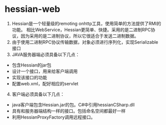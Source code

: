 # hessian-web
1. Hessian是一个轻量级的remoting onhttp工具，使用简单的方法提供了RMI的功能。 相比WebService，Hessian更简单、快捷。采用的是二进制RPC协议，因为采用的是二进制协议，所以它很适合于发送二进制数据。
2. 由于使用二进制RPC协议传输数据，对象必须进行序列化，实现Serializable 接口
3. JAVA服务器端必须具备以下几点：
  - 包含Hessian的jar包
  - 设计一个接口，用来给客户端调用
  - 实现该接口的功能
  - 配置web.xml，配好相应的servlet
4. 客户端必须具备以下几点：
  - java客户端包含Hessian.jar的包。C#中引用hessianCSharp.dll
  - 具有和服务器端结构一样的接口。包括命名空间都最好一样
  - 利用HessianProxyFactory调用远程接口。

